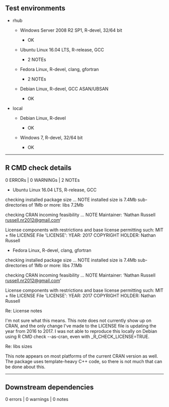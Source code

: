 ## Test environments 

* rhub
    * Windows Server 2008 R2 SP1, R-devel, 32/64 bit
        * OK
        
    * Ubuntu Linux 16.04 LTS, R-release, GCC
        * 2 NOTEs
        
    * Fedora Linux, R-devel, clang, gfortran
        * 2 NOTEs
        
    * Debian Linux, R-devel, GCC ASAN/UBSAN
        * OK
        
* local
    * Debian Linux, R-devel
        * OK
    
    * Windows 7, R-devel, 32/64 bit
        * OK
        
----------

## R CMD check details

0 ERRORs | 0 WARNINGs | 2 NOTEs


* Ubuntu Linux 16.04 LTS, R-release, GCC

checking installed package size ... NOTE
    installed size is  7.4Mb
    sub-directories of 1Mb or more:
        libs   7.2Mb

checking CRAN incoming feasibility ... NOTE
Maintainer: ‘Nathan Russell <russell.nr2012@gmail.com>’
  
License components with restrictions and base license permitting such:
  MIT + file LICENSE
File 'LICENSE':
  YEAR: 2017
  COPYRIGHT HOLDER: Nathan Russell
  
    
* Fedora Linux, R-devel, clang, gfortran
    
checking installed package size ... NOTE
    installed size is  7.4Mb
    sub-directories of 1Mb or more:
        libs   7.1Mb

checking CRAN incoming feasibility ... NOTE
Maintainer: ‘Nathan Russell <russell.nr2012@gmail.com>’
  
License components with restrictions and base license permitting such:
  MIT + file LICENSE
File 'LICENSE':
  YEAR: 2017
  COPYRIGHT HOLDER: Nathan Russell
      
     
Re: License notes

I'm not sure what this means. This note does not currently show up on CRAN, 
and the only change I've made to the LICENSE file is updating the year from 
2016 to 2017. I was not able to reproduce this locally on Debian using 
R CMD check --as-cran, even with _R_CHECK_LICENSE=TRUE.


Re: libs sizes

This note appears on most platforms of the current CRAN version as well. The 
package uses template-heavy C++ code, so there is not much that can be done 
about this. 

----------

## Downstream dependencies

0 errors | 0 warnings | 0 notes

